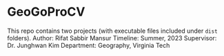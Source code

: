 # GeoGoProCV
This repo contains two projects (with executable files included under `dist` folders). 
Author: Rifat Sabbir Mansur
Timeline: Summer, 2023
Supervisor: Dr. Junghwan Kim 
Department: Geography, Virginia Tech